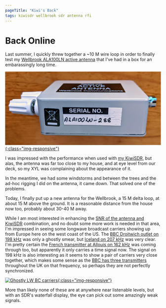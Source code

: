 ```yaml
---
pageTitle: "Kiwi's Back"
tags: kiwisdr wellbrook sdr antenna rfi
---
```


# Back Online

Last summer, I quickly threw together a ~10 M wire loop in order to finally test
my
[Wellbrook ALA100LN active antenna](https://www.wellbrook.uk.com/loopantennas/ALA100LN-M)
that I've had in a box for an embarassingly long time.

[![Wellbrook ALA100LN Active Antenna](/assets/img/ala100ln.jpg){:class="img-responsive"}](https://www.wellbrook.uk.com/loopantennas/pdf/ALA100LN-M.pdf)

I was impressed with the performance when used with
[my KiwiSDR](http://kiwisdr.gadallah.net:8073/),
but alas, the antenna was far too close to my house, and at eye level from our
deck, so my XYL was complaining about the appearance of it.

In the meantime, we had some windstorms and between the trees and the ad-hoc
rigging I did on the antenna, it came down. That solved one of the problems.

Today, I finally put up a new antenna for the Wellbrook, a 15 M delta loop,
at about 15 M above the ground. It is a reasonable distance from the house 
now too, probably about 30-40 M away.

While I am most interested in enhancing the
[SNR of the antenna and KiwiSDR](http://rx.linkfanel.net/snr.html)
combination, and no doubt some more work is needed in that area,
I'm impressed in seeing some longwave broadcast carriers showing up from Europe
here on the west coast of the US. The
[BBC Droitwich outlet on 198 kHz](https://www.asiawaves.net/longwave-radio.htm#longwave-198)
was only a ghostly smear, but
[Iceland on 207 kHz](https://www.asiawaves.net/longwave-radio.htm#longwave-207)
was very clear. I'm pretty certain the
[French transmitter at Allouis on 162 kHz](https://www.asiawaves.net/longwave-radio.htm#longwave-162)
was coming through too, but apparently it only carries a time signal now.
The signal on 198 kHz is also interesting as it seems to show a pair of carriers 
very close together, which makes some sense as the 
[BBC has three transmitters](https://en.wikipedia.org/wiki/Droitwich_Transmitting_Station)
throughout the UK on that frequency, so perhaps they are not perfectly 
synchronized.

[![Ghostly LW BC carriers](/assets/img/kiwi-2022-01-23.png){:class="img-responsive"}](/assets/img/kiwi-2022-01-23.png)

More than likely none of these are at anywhere near listenable levels,
but with an SDR's waterfall display, the eye can pick out some amazingly weak
signals.
